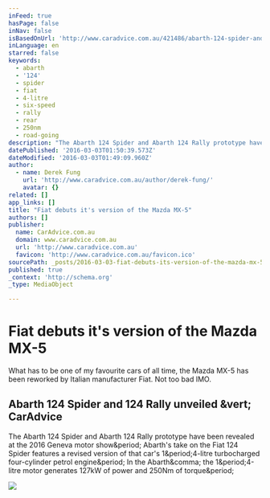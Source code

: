 ```yaml
---
inFeed: true
hasPage: false
inNav: false
isBasedOnUrl: 'http://www.caradvice.com.au/421486/abarth-124-spider-and-124-rally-unveiled/'
inLanguage: en
starred: false
keywords:
  - abarth
  - '124'
  - spider
  - fiat
  - 4-litre
  - six-speed
  - rally
  - rear
  - 250nm
  - road-going
description: "The Abarth 124 Spider and Abarth 124 Rally prototype have been revealed at the 2016 Geneva motor show. Abarth's take on the Fiat 124 Spider features a revised version of that car's 1.4-litre turbocharged four-cylinder petrol engine. In the Abarth, the 1.4-litre motor generates 127kW of power and 250Nm of torque."
datePublished: '2016-03-03T01:50:39.573Z'
dateModified: '2016-03-03T01:49:09.960Z'
author:
  - name: Derek Fung
    url: 'http://www.caradvice.com.au/author/derek-fung/'
    avatar: {}
related: []
app_links: []
title: "Fiat debuts it's version of the Mazda MX-5"
authors: []
publisher:
  name: CarAdvice.com.au
  domain: www.caradvice.com.au
  url: 'http://www.caradvice.com.au'
  favicon: 'http://www.caradvice.com.au/favicon.ico'
sourcePath: _posts/2016-03-03-fiat-debuts-its-version-of-the-mazda-mx-5.md
published: true
_context: 'http://schema.org'
_type: MediaObject

---
```

# Fiat debuts it's version of the Mazda MX-5

What has to be one of my favourite cars of all time, the Mazda MX-5 has been reworked by Italian manufacturer Fiat. Not too bad IMO.

<article style=""><h1>Abarth 124 Spider and 124 Rally unveiled &amp;vert; CarAdvice</h1><p>The Abarth 124 Spider and Abarth 124 Rally prototype have been revealed at the 2016 Geneva motor show&amp;period; Abarth's take on the Fiat 124 Spider features a revised version of that car's 1&amp;period;4-litre turbocharged four-cylinder petrol engine&amp;period; In the Abarth&amp;comma; the 1&amp;period;4-litre motor generates 127kW of power and 250Nm of torque&amp;period;</p><img src="http://s3.caradvice.com.au/thumb/960/500/wp-content/uploads/2016/03/abarth-124-spider-front.jpg" /></article>